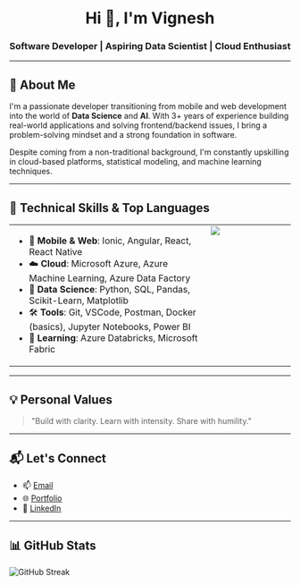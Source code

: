 
<h1 align="center">Hi 👋, I'm Vignesh</h1>
<h3 align="center">Software Developer | Aspiring Data Scientist | Cloud Enthusiast</h3>

---

## 🧠 About Me

I'm a passionate developer transitioning from mobile and web development into the world of **Data Science** and **AI**. With 3+ years of experience building real-world applications and solving frontend/backend issues, I bring a problem-solving mindset and a strong foundation in software.

Despite coming from a non-traditional background, I'm constantly upskilling in cloud-based platforms, statistical modeling, and machine learning techniques.

---

## 🚀 Technical Skills & Top Languages

<table>
  <tr>
    <td valign="top" width="70%">
<ul>
  <li>📱 <strong>Mobile & Web</strong>: Ionic, Angular, React, React Native</li>
  <li>☁️ <strong>Cloud</strong>: Microsoft Azure, Azure Machine Learning, Azure Data Factory</li>
  <li>🧠 <strong>Data Science</strong>: Python, SQL, Pandas, Scikit-Learn, Matplotlib</li>
  <li>🛠️ <strong>Tools</strong>: Git, VSCode, Postman, Docker (basics), Jupyter Notebooks, Power BI</li>
  <li>🧬 <strong>Learning</strong>: Azure Databricks, Microsoft Fabric</li>
</ul>
   </td>
    <td valign="top" width="30%">
      <img src="https://github-readme-stats.vercel.app/api/top-langs/?username=Vignesh96-R&theme=github_dark" />
    </td>
  </tr>
</table>

---
## 💡 Personal Values
> "Build with clarity. Learn with intensity. Share with humility."

---

## 📬 Let's Connect
- 📫 [Email](mailto:vignesh1996rajendran@gmail.com)  
- 🌐 [Portfolio](https://portfolio.vigneshvision.com)  
- 💼 [LinkedIn](https://www.linkedin.com/in/vignesh-rajendran-436a6a256/)

---

## 📊 GitHub Stats

![GitHub Streak](https://github-readme-streak-stats.herokuapp.com/?user=Vignesh96-R&theme=github_dark)

